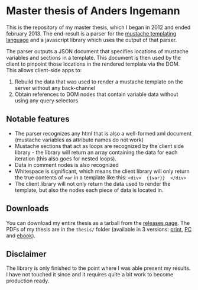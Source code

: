 Master thesis of Anders Ingemann
================================

This is the repository of my master thesis, which I began in 2012 and ended february 2013.
The end-result is a parser for the [mustache templating language](http://mustache.github.io/)
and a javascript library which uses the output of that parser.

The parser outputs a JSON document that specifies locations of mustache variables and sections
in a template. This document is then used by the client to pinpoint those locations in the rendered
template via the DOM.  
This allows client-side apps to:

1. Rebuild the data that was used to render a mustache template on the server without any back-channel
2. Obtain references to DOM nodes that contain variable data without using any query selectors

Notable features
----------------
* The parser recognizes any html that is also a well-formed xml document (mustache variables as attribute names do not work)
* Mustache sections that act as loops are recognized by the client side library - the library will return an array
containing the data for each iteration (this also goes for nested loops).
* Data in comment nodes is also recognized
* Whitespace is significant, which means the client library will only return the true contents of `var` in
  a template like this: `<div>  {{var}}  </div>`
* The client library will not only return the data used to render the template, but also the nodes
  each piece of data is located in.

Downloads
---------------------
You can download my entire thesis as a tarball from the [releases page](https://github.com/andsens/thesis/releases).
The PDFs of my thesis are in the `thesis/` folder
(available in 3 versions: [print](thesis/thesis.print.pdf), [PC](thesis/thesis.pc.pdf)
and [ebook](thesis/thesis.ebook.pdf)).

Disclaimer
----------
The library is only finished to the point where I was able present my results.
I have not touched it since and it requires quite a bit work to become production ready.
